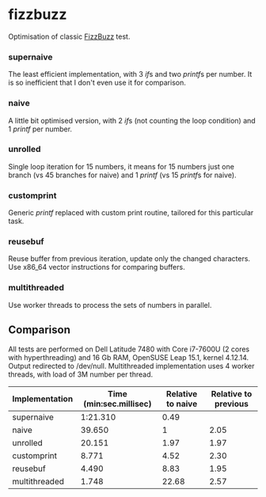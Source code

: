 # fizzbuzz

Optimisation of classic [FizzBuzz](http://wiki.c2.com/?FizzBuzzTest) test.

### supernaive
The least efficient implementation, with 3 *if*s and two *printf*s per number. It is so inefficient that I don't even use it for comparison.

### naive
A little bit optimised version, with 2 *if*s (not counting the loop condition) and 1 *printf* per number.

### unrolled
Single loop iteration for 15 numbers, it means for 15 numbers just one branch (vs 45 branches for naive) and 1 *printf* (vs 15 *printf*s for naive).

### customprint
Generic *printf* replaced with custom print routine, tailored for this particular task.

### reusebuf
Reuse buffer from previous iteration, update only the changed characters. Use x86_64 vector instructions for comparing buffers.

### multithreaded
Use worker threads to process the sets of numbers in parallel.

## Comparison

All tests are performed on Dell Latitude 7480 with Core i7-7600U (2 cores with hyperthreading) and 16 Gb RAM, OpenSUSE Leap 15.1, kernel 4.12.14.
Output redirected to /dev/null. Multithreaded implementation uses 4 worker threads, with load of 3M number per thread.

Implementation | Time (min:sec.millisec) | Relative to naive | Relative to previous
-|-|-|-
supernaive | 1:21.310 | 0.49 |
naive | 39.650 | 1 | 2.05
unrolled | 20.151 | 1.97 | 1.97
customprint | 8.771 | 4.52 | 2.30
reusebuf | 4.490 | 8.83 | 1.95
multithreaded | 1.748 | 22.68 | 2.57

